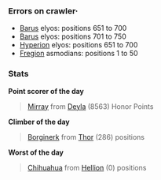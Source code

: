 ### Errors on crawler·
- [Barus](/#/ranking/Barus) elyos: positions 651 to 700
- [Barus](/#/ranking/Barus) elyos: positions 701 to 750
- [Hyperion](/#/ranking/Hyperion) elyos: positions 651 to 700
- [Fregion](/#/ranking/Fregion) asmodians: positions 1 to 50


### Stats

**Point scorer of the day**
>[Mirray](/#/character/Deyla/1295107) from [Deyla](/#/ranking/Deyla)  (8563) Honor Points


**Climber of the day**
>[Borginerk](/#/character/Thor/1459269) from [Thor](/#/ranking/Thor)  (286) positions


**Worst of the day**
>[Chihuahua](/#/character/Hellion/540656) from [Hellion](/#/ranking/Hellion)  (0) positions


